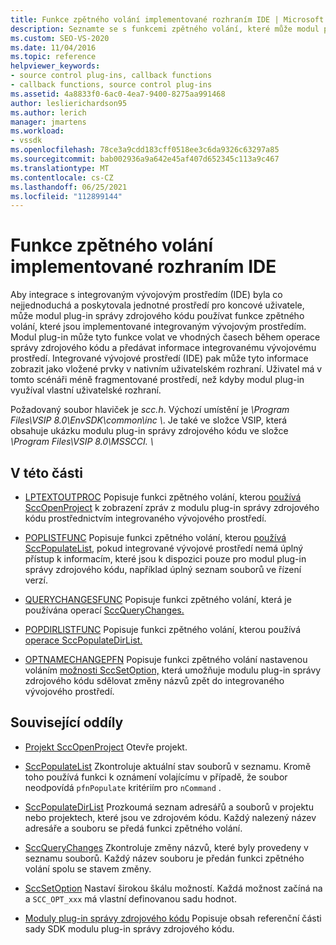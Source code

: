 ```yaml
---
title: Funkce zpětného volání implementované rozhraním IDE | Microsoft Docs
description: Seznamte se s funkcemi zpětného volání, které může modul plug-in volat ve vhodných časech během operace správy zdrojového kódu a předávat informace integrovanému vývojovému prostředí(IDE).
ms.custom: SEO-VS-2020
ms.date: 11/04/2016
ms.topic: reference
helpviewer_keywords:
- source control plug-ins, callback functions
- callback functions, source control plug-ins
ms.assetid: 4a8833f0-6ac0-4ea7-9400-8275aa991468
author: leslierichardson95
ms.author: lerich
manager: jmartens
ms.workload:
- vssdk
ms.openlocfilehash: 78ce3a9cdd183cff0518ee3c6da9326c63297a85
ms.sourcegitcommit: bab002936a9a642e45af407d652345c113a9c467
ms.translationtype: MT
ms.contentlocale: cs-CZ
ms.lasthandoff: 06/25/2021
ms.locfileid: "112899144"
---
```

# <a name="callback-functions-implemented-by-the-ide"></a>Funkce zpětného volání implementované rozhraním IDE
Aby integrace s integrovaným vývojovým prostředím (IDE) byla co nejjednoduchá a poskytovala jednotné prostředí pro koncové uživatele, může modul plug-in správy zdrojového kódu používat funkce zpětného volání, které jsou implementované integrovaným vývojovým prostředím. Modul plug-in může tyto funkce volat ve vhodných časech během operace správy zdrojového kódu a předávat informace integrovanému vývojovému prostředí. Integrované vývojové prostředí (IDE) pak může tyto informace zobrazit jako vložené prvky v nativním uživatelském rozhraní. Uživatel má v tomto scénáři méně fragmentované prostředí, než kdyby modul plug-in využíval vlastní uživatelské rozhraní.

 Požadovaný soubor hlaviček je *scc.h*. Výchozí umístění je *\Program Files\VSIP 8.0\EnvSDK\common\inc \\*. Je také ve složce VSIP, která obsahuje ukázku modulu plug-in správy zdrojového kódu ve složce *\Program Files\VSIP 8.0\MSSCCI. \\*

## <a name="in-this-section"></a>V této části
- [LPTEXTOUTPROC](../extensibility/lptextoutproc.md) Popisuje funkci zpětného volání, kterou [používá SccOpenProject](../extensibility/sccopenproject-function.md) k zobrazení zpráv z modulu plug-in správy zdrojového kódu prostřednictvím integrovaného vývojového prostředí.

- [POPLISTFUNC](../extensibility/poplistfunc.md) Popisuje funkci zpětného volání, kterou [používá SccPopulateList,](../extensibility/sccpopulatelist-function.md) pokud integrované vývojové prostředí nemá úplný přístup k informacím, které jsou k dispozici pouze pro modul plug-in správy zdrojového kódu, například úplný seznam souborů ve řízení verzí.

- [QUERYCHANGESFUNC](../extensibility/querychangesfunc.md) Popisuje funkci zpětného volání, která je používána operací [SccQueryChanges.](../extensibility/sccquerychanges-function.md)

- [POPDIRLISTFUNC](../extensibility/popdirlistfunc.md) Popisuje funkci zpětného volání, kterou používá [operace SccPopulateDirList.](../extensibility/sccpopulatedirlist-function.md)

- [OPTNAMECHANGEPFN](../extensibility/optnamechangepfn.md) Popisuje funkci zpětného volání nastavenou voláním [možnosti SccSetOption,](../extensibility/sccsetoption-function.md) která umožňuje modulu plug-in správy zdrojového kódu sdělovat změny názvů zpět do integrovaného vývojového prostředí.

## <a name="related-sections"></a>Související oddíly
- [Projekt SccOpenProject](../extensibility/sccopenproject-function.md) Otevře projekt.

- [SccPopulateList](../extensibility/sccpopulatelist-function.md) Zkontroluje aktuální stav souborů v seznamu. Kromě toho používá funkci k oznámení volajícímu v případě, že soubor neodpovídá `pfnPopulate` kritériím pro `nCommand` .

- [SccPopulateDirList](../extensibility/sccpopulatedirlist-function.md) Prozkoumá seznam adresářů a souborů v projektu nebo projektech, které jsou ve zdrojovém kódu. Každý nalezený název adresáře a souboru se předá funkci zpětného volání.

- [SccQueryChanges](../extensibility/sccquerychanges-function.md) Zkontroluje změny názvů, které byly provedeny v seznamu souborů. Každý název souboru je předán funkci zpětného volání spolu se stavem změny.

- [SccSetOption](../extensibility/sccsetoption-function.md) Nastaví širokou škálu možností. Každá možnost začíná na a `SCC_OPT_xxx` má vlastní definovanou sadu hodnot.

- [Moduly plug-in správy zdrojového kódu](../extensibility/source-control-plug-ins.md) Popisuje obsah referenční části sady SDK modulu plug-in správy zdrojového kódu.
